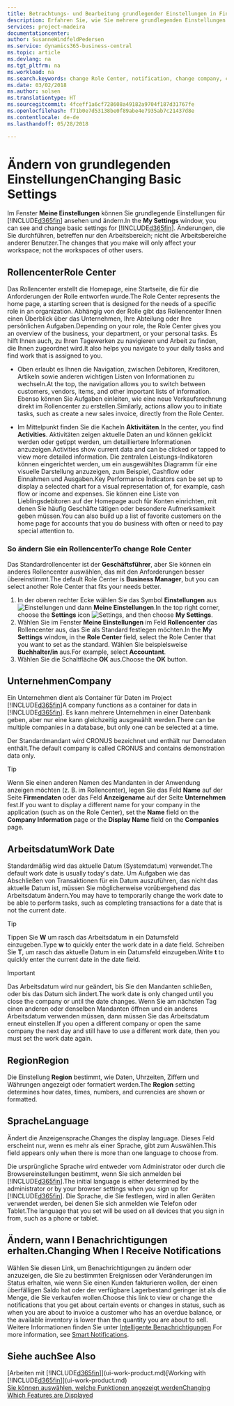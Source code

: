 ```yaml
---
title: Betrachtungs- und Bearbeitung grundlegender Einstellungen in Financials| Microsoft Docs
description: Erfahren Sie, wie Sie mehrere grundlegenden Einstellungen in Financials einrichten, zum Beispiel im Rollencenter, im Unternehmen oder im Arbeitsdatum.
services: project-madeira
documentationcenter: 
author: SusanneWindfeldPedersen
ms.service: dynamics365-business-central
ms.topic: article
ms.devlang: na
ms.tgt_pltfrm: na
ms.workload: na
ms.search.keywords: change Role Center, notification, change company, change work date
ms.date: 03/02/2018
ms.author: solsen
ms.translationtype: HT
ms.sourcegitcommit: 4fceff1a6cf728608a49182a9704f187d31767fe
ms.openlocfilehash: f71b0e7d53138be0f89abe4e7935ab7c21437d8e
ms.contentlocale: de-de
ms.lasthandoff: 05/28/2018

---
```

# <a name="changing-basic-settings"></a><span data-ttu-id="bf854-103">Ändern von grundlegenden Einstellungen</span><span class="sxs-lookup"><span data-stu-id="bf854-103">Changing Basic Settings</span></span>
<span data-ttu-id="bf854-104">Im Fenster **Meine Einstellungen** können Sie grundlegende Einstellungen für [!INCLUDE[d365fin](includes/d365fin_md.md)] ansehen und ändern.</span><span class="sxs-lookup"><span data-stu-id="bf854-104">In the **My Settings** window, you can see and change basic settings for [!INCLUDE[d365fin](includes/d365fin_md.md)].</span></span> <span data-ttu-id="bf854-105">Änderungen, die Sie durchführen, betreffen nur den Arbeitsbereich; nicht die Arbeitsbereiche anderer Benutzer.</span><span class="sxs-lookup"><span data-stu-id="bf854-105">The changes that you make will only affect your workspace; not the workspaces of other users.</span></span>  

## <a name="role-center"></a><span data-ttu-id="bf854-106">Rollencenter</span><span class="sxs-lookup"><span data-stu-id="bf854-106">Role Center</span></span>
<span data-ttu-id="bf854-107">Das Rollencenter erstellt die Homepage, eine Startseite, die für die Anforderungen der Rolle entworfen wurde.</span><span class="sxs-lookup"><span data-stu-id="bf854-107">The Role Center represents the home page, a starting screen that is designed for the needs of a specific role in an organization.</span></span> <span data-ttu-id="bf854-108">Abhängig von der Rolle gibt das Rollencenter Ihnen einen Überblick über das Unternehmen, Ihre Abteilung oder Ihre persönlichen Aufgaben.</span><span class="sxs-lookup"><span data-stu-id="bf854-108">Depending on your role, the Role Center gives you an overview of the business, your department, or your personal tasks.</span></span> <span data-ttu-id="bf854-109">Es hilft Ihnen auch, zu Ihren Tagewerken zu navigieren und Arbeit zu finden, die Ihnen zugeordnet wird.</span><span class="sxs-lookup"><span data-stu-id="bf854-109">It also helps you navigate to your daily tasks and find work that is assigned to you.</span></span>

-   <span data-ttu-id="bf854-110">Oben erlaubt es Ihnen die Navigation, zwischen Debitoren, Kreditoren, Artikeln sowie anderen wichtigen Listen von Informationen zu wechseln.</span><span class="sxs-lookup"><span data-stu-id="bf854-110">At the top, the navigation allows you to switch between customers, vendors, items, and other important lists of information.</span></span> <span data-ttu-id="bf854-111">Ebenso können Sie Aufgaben einleiten, wie eine neue Verkaufsrechnung direkt im Rollencenter zu erstellen.</span><span class="sxs-lookup"><span data-stu-id="bf854-111">Similarly, actions allow you to initiate tasks, such as create a new sales invoice, directly from the Role Center.</span></span>

-   <span data-ttu-id="bf854-112">Im Mittelpunkt finden Sie die Kacheln **Aktivitäten**.</span><span class="sxs-lookup"><span data-stu-id="bf854-112">In the center, you find **Activities**.</span></span> <span data-ttu-id="bf854-113">Aktivitäten zeigen aktuelle Daten an und können geklickt werden oder getippt werden, um detailliertere Informationen anzuzeigen.</span><span class="sxs-lookup"><span data-stu-id="bf854-113">Activities show current data and can be clicked or tapped to view more detailed information.</span></span> <span data-ttu-id="bf854-114">Die zentralen Leistungs-Indikatoren können eingerichtet werden, um ein ausgewähltes Diagramm für eine visuelle Darstellung anzuzeigen, zum Beispiel, Cashflow oder Einnahmen und Ausgaben.</span><span class="sxs-lookup"><span data-stu-id="bf854-114">Key Performance Indicators can be set up to display a selected chart for a visual representation of, for example, cash flow or income and expenses.</span></span> <span data-ttu-id="bf854-115">Sie können eine Liste von Lieblingsdebitoren auf der Homepage auch für Konten einrichten, mit denen Sie häufig Geschäfte tätigen oder besondere Aufmerksamkeit geben müssen.</span><span class="sxs-lookup"><span data-stu-id="bf854-115">You can also build up a list of favorite customers on the home page for accounts that you do business with often or need to pay special attention to.</span></span>

### <a name="to-change-role-center"></a><span data-ttu-id="bf854-116">So ändern Sie ein Rollencenter</span><span class="sxs-lookup"><span data-stu-id="bf854-116">To change Role Center</span></span>
<span data-ttu-id="bf854-117">Das Standardrollencenter ist der **Geschäftsführer**, aber Sie können ein anderes Rollencenter auswählen, das mit den Anforderungen besser übereinstimmt.</span><span class="sxs-lookup"><span data-stu-id="bf854-117">The default Role Center is **Business Manager**, but you can select another Role Center that fits your needs better.</span></span>
1. <span data-ttu-id="bf854-118">In der oberen rechter Ecke wählen Sie das Symbol **Einstellungen** aus ![Einstellungen](media/ui-experience/settings_icon_small.png "Einstellungssymbol Rollencenter") und dann **Meine Einstellungen**.</span><span class="sxs-lookup"><span data-stu-id="bf854-118">In the top right corner, choose the **Settings** icon ![Settings](media/ui-experience/settings_icon_small.png "Settings icon for role center"), and then choose **My Settings**.</span></span>
2. <span data-ttu-id="bf854-119">Wählen Sie im Fenster **Meine Einstellungen** im Feld **Rollencenter** das Rollencenter aus, das Sie als Standard festlegen möchten.</span><span class="sxs-lookup"><span data-stu-id="bf854-119">In the **My Settings** window, in the **Role Center** field, select the Role Center that you want to set as the standard.</span></span> <span data-ttu-id="bf854-120">Wählen Sie beispielsweise **Buchhalter/in** aus.</span><span class="sxs-lookup"><span data-stu-id="bf854-120">For example, select **Accountant**.</span></span>
3. <span data-ttu-id="bf854-121">Wählen Sie die Schaltfläche **OK** aus.</span><span class="sxs-lookup"><span data-stu-id="bf854-121">Choose the **OK** button.</span></span>

## <a name="company"></a><span data-ttu-id="bf854-122">Unternehmen</span><span class="sxs-lookup"><span data-stu-id="bf854-122">Company</span></span>
<span data-ttu-id="bf854-123">Ein Unternehmen dient als Container für Daten im Project [!INCLUDE[d365fin](includes/d365fin_md.md)]</span><span class="sxs-lookup"><span data-stu-id="bf854-123">A company functions as a container for data in [!INCLUDE[d365fin](includes/d365fin_md.md)].</span></span> <span data-ttu-id="bf854-124">Es kann mehrere Unternehmen in einer Datenbank geben, aber nur eine kann gleichzeitig ausgewählt werden.</span><span class="sxs-lookup"><span data-stu-id="bf854-124">There can be multiple companies in a database, but only one can be selected at a time.</span></span>

<span data-ttu-id="bf854-125">Der Standardmandant wird CRONUS bezeichnet und enthält nur Demodaten enthält.</span><span class="sxs-lookup"><span data-stu-id="bf854-125">The default company is called CRONUS and contains demonstration data only.</span></span>

> [!TIP]  
>   <span data-ttu-id="bf854-126">Wenn Sie einen anderen Namen des Mandanten in der Anwendung anzeigen möchten (z. B. im Rollencenter), legen Sie das Feld **Name** auf der Seite **Firmendaten** oder das Feld **Anzeigename** auf der Seite **Unternehmen** fest.</span><span class="sxs-lookup"><span data-stu-id="bf854-126">If you want to display a different name for your company in the application (such as on the Role Center), set the **Name** field on the **Company Information** page or the **Display Name** field on the **Companies** page.</span></span>  

## <a name="work-date"></a><span data-ttu-id="bf854-127">Arbeitsdatum</span><span class="sxs-lookup"><span data-stu-id="bf854-127">Work Date</span></span>
<span data-ttu-id="bf854-128">Standardmäßig wird das aktuelle Datum (Systemdatum) verwendet.</span><span class="sxs-lookup"><span data-stu-id="bf854-128">The default work date is usually today's date.</span></span> <span data-ttu-id="bf854-129">Um Aufgaben wie das Abschließen von Transaktionen für ein Datum auszuführen, das nicht das aktuelle Datum ist, müssen Sie möglicherweise vorübergehend das Arbeitsdatum ändern.</span><span class="sxs-lookup"><span data-stu-id="bf854-129">You may have to temporarily change the work date to be able to perform tasks, such as completing transactions for a date that is not the current date.</span></span>

> [!TIP]  
>   <span data-ttu-id="bf854-130">Tippen Sie **W** um rasch das Arbeitsdatum in ein Datumsfeld einzugeben.</span><span class="sxs-lookup"><span data-stu-id="bf854-130">Type **w** to quickly enter the work date in a date field.</span></span> <span data-ttu-id="bf854-131">Schreiben Sie **T**, um rasch das aktuelle Datum in ein Datumsfeld einzugeben.</span><span class="sxs-lookup"><span data-stu-id="bf854-131">Write **t** to quickly enter the current date in the date field.</span></span>

> [!IMPORTANT]  
>   <span data-ttu-id="bf854-132">Das Arbeitsdatum wird nur geändert, bis Sie den Mandanten schließen, oder bis das Datum sich ändert.</span><span class="sxs-lookup"><span data-stu-id="bf854-132">The work date is only changed until you close the company or until the date changes.</span></span> <span data-ttu-id="bf854-133">Wenn Sie am nächsten Tag einen anderen oder denselben Mandanten öffnen und ein anderes Arbeitsdatum verwenden müssen, dann müssen Sie das Arbeitsdatum erneut einstellen.</span><span class="sxs-lookup"><span data-stu-id="bf854-133">If you open a different company or open the same company the next day and still have to use a different work date, then you must set the work date again.</span></span>

## <a name="region"></a><span data-ttu-id="bf854-134">Region</span><span class="sxs-lookup"><span data-stu-id="bf854-134">Region</span></span>
<span data-ttu-id="bf854-135">Die Einstellung **Region** bestimmt, wie Daten, Uhrzeiten, Ziffern und Währungen angezeigt oder formatiert werden.</span><span class="sxs-lookup"><span data-stu-id="bf854-135">The **Region** setting determines how dates, times, numbers, and currencies are shown or formatted.</span></span>   


## <a name="language"></a><span data-ttu-id="bf854-136">Sprache</span><span class="sxs-lookup"><span data-stu-id="bf854-136">Language</span></span>
<span data-ttu-id="bf854-137">Ändert die Anzeigensprache.</span><span class="sxs-lookup"><span data-stu-id="bf854-137">Changes the display language.</span></span> <span data-ttu-id="bf854-138">Dieses Feld erscheint nur, wenn es mehr als einer Sprache, gibt zum Auswählen.</span><span class="sxs-lookup"><span data-stu-id="bf854-138">This field appears only when there is more than one language to choose from.</span></span> 

<span data-ttu-id="bf854-139">Die ursprüngliche Sprache wird entweder vom Administrator oder durch die Browsereinstellungen bestimmt, wenn Sie sich anmelden bei [!INCLUDE[d365fin](includes/d365fin_md.md)].</span><span class="sxs-lookup"><span data-stu-id="bf854-139">The initial language is either determined by the administrator or by your browser settings when you sign up for [!INCLUDE[d365fin](includes/d365fin_md.md)].</span></span> <span data-ttu-id="bf854-140">Die Sprache, die Sie festlegen, wird in allen Geräten verwendet werden, bei denen Sie sich anmelden wie Telefon oder Tablet.</span><span class="sxs-lookup"><span data-stu-id="bf854-140">The language that you set will be used on all devices that you sign in from, such as a phone or tablet.</span></span> 

## <a name="changing-when-i-receive-notifications"></a><span data-ttu-id="bf854-141">Ändern, wann I Benachrichtigungen erhalten.</span><span class="sxs-lookup"><span data-stu-id="bf854-141">Changing When I Receive Notifications</span></span>
<span data-ttu-id="bf854-142">Wählen Sie diesen Link, um Benachrichtigungen zu ändern oder anzuzeigen, die Sie zu bestimmten Ereignissen oder Veränderungen im Status erhalten, wie wenn Sie einen Kunden fakturieren wollen, der einen überfälligen Saldo hat oder der verfügbare Lagerbestand geringer ist als die Menge, die Sie verkaufen wollen.</span><span class="sxs-lookup"><span data-stu-id="bf854-142">Choose this link to view or change the notifications that you get about certain events or changes in status, such as when you are about to invoice a customer who has an overdue balance, or the available inventory is lower than the quantity you are about to sell.</span></span> <span data-ttu-id="bf854-143">Weitere Informationen finden Sie unter [Intelligente Benachrichtigungen](ui-smart-notifications.md).</span><span class="sxs-lookup"><span data-stu-id="bf854-143">For more information, see [Smart Notifications](ui-smart-notifications.md).</span></span>

## <a name="see-also"></a><span data-ttu-id="bf854-144">Siehe auch</span><span class="sxs-lookup"><span data-stu-id="bf854-144">See Also</span></span>
<span data-ttu-id="bf854-145">[Arbeiten mit [!INCLUDE[d365fin](includes/d365fin_md.md)]](ui-work-product.md)</span><span class="sxs-lookup"><span data-stu-id="bf854-145">[Working with [!INCLUDE[d365fin](includes/d365fin_md.md)]](ui-work-product.md)</span></span>  
[<span data-ttu-id="bf854-146">Sie können auswählen, welche Funktionen angezeigt werden</span><span class="sxs-lookup"><span data-stu-id="bf854-146">Changing Which Features are Displayed</span></span>](ui-experiences.md)  


